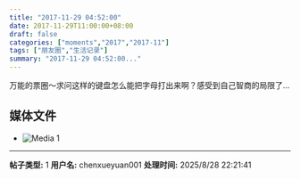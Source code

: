 ```yaml
---
title: "2017-11-29 04:52:00"
date: 2017-11-29T11:00:00+08:00
draft: false
categories: ["moments","2017","2017-11"]
tags: ["朋友圈","生活记录"]
summary: "2017-11-29 04:52:00..."
---
```


万能的票圈～求问这样的键盘怎么能把字母打出来啊？感受到自己智商的局限了…

## 媒体文件

- ![Media 1](/Moments/photos/2017-11-29/201711290452000.jpg)

---

**帖子类型:** 1
**用户名:** chenxueyuan001
**处理时间:** 2025/8/28 22:21:41